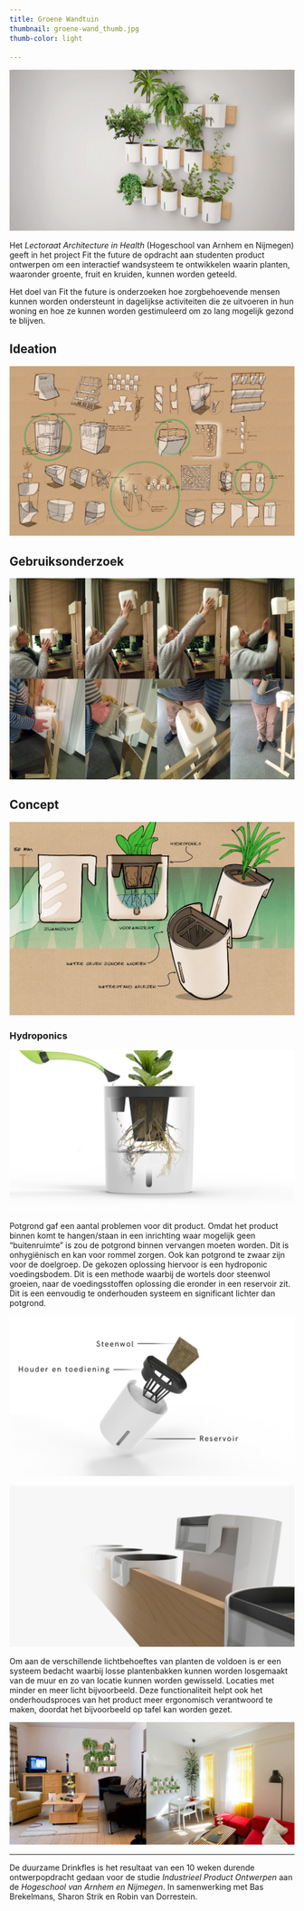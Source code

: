 ```yaml
---
title: Groene Wandtuin
thumbnail: groene-wand_thumb.jpg
thumb-color: light

---
```


![Hero image](/img/portfolio/groene-wand_render_01.jpg)

Het _Lectoraat Architecture in Health_ (Hogeschool van Arnhem en Nijmegen) geeft in het project Fit the future de opdracht aan studenten product ontwerpen om een interactief wandsysteem te ontwikkelen waarin planten, waaronder groente, fruit en kruiden, kunnen worden geteeld.

Het doel van Fit the future is onderzoeken hoe zorgbehoevende mensen kunnen worden ondersteunt in dagelijkse activiteiten die ze uitvoeren in hun woning en hoe ze kunnen worden gestimuleerd om zo lang mogelijk gezond te blijven.

## Ideation

![Ideeschetsen](/img/portfolio/groene-wand_ideeschetsen.jpg)

## Gebruiksonderzoek

![Gebruiksonderzoek](/img/portfolio/groene-wand_gebruiksonderzoek.jpg)

## Concept

![Conceptschets](/img/portfolio/groene-wand_conceptschets.jpg)

### Hydroponics

![Render 1](/img/portfolio/groene-wand_render_02.jpg)

Potgrond gaf een aantal problemen voor dit product. Omdat het product binnen komt te hangen/staan in een inrichting waar mogelijk geen “buitenruimte” is zou de potgrond binnen vervangen moeten worden. Dit is onhygiënisch en kan voor rommel zorgen. Ook kan potgrond te zwaar zijn voor de doelgroep. De gekozen oplossing hiervoor is een hydroponic voedingsbodem. Dit is een methode waarbij de wortels door steenwol groeien, naar de voedingsstoffen oplossing die eronder in een reservoir zit. Dit is een eenvoudig te onderhouden systeem en significant lichter dan potgrond.

![Render 2](/img/portfolio/groene-wand_render_03.jpg)

![Render 3](/img/portfolio/groene-wand_render_04.jpg)

Om aan de verschillende lichtbehoeftes van planten de voldoen is er een systeem bedacht waarbij losse plantenbakken kunnen worden losgemaakt van de muur en zo van locatie kunnen worden gewisseld. Locaties met minder en meer licht bijvoorbeeld. Deze functionaliteit helpt ook het onderhoudsproces van het product meer ergonomisch verantwoord te maken, doordat het bijvoorbeeld op tafel kan worden gezet.

![Context render](/img/portfolio/groene-wand_render_context.jpg)

---

De duurzame Drinkfles is het resultaat van een 10 weken durende ontwerpopdracht gedaan voor de studie _Industrieel Product Ontwerpen_ aan de _Hogeschool van Arnhem en Nijmegen_. In samenwerking met Bas Brekelmans, Sharon Strik en Robin van Dorrestein.

